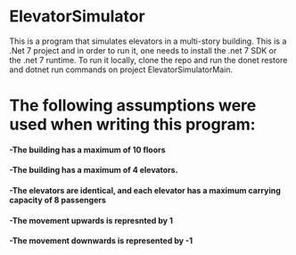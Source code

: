 # ElevatorSimulator

This is a program that simulates elevators in a multi-story building.
This is a .Net 7 project and in order to run it, one needs to install the .net 7 SDK or the .net 7 runtime.
To run it locally, clone the repo and run the donet restore and dotnet run commands on project ElevatorSimulatorMain.

# The following assumptions were used when writing this program:
#### -The building has a maximum of 10 floors
#### -The building has a maximum of 4 elevators.
#### -The elevators are identical, and each elevator has a maximum carrying capacity of 8 passengers
#### -The movement upwards is represnted by 1
#### -The movement downwards is represented by -1
